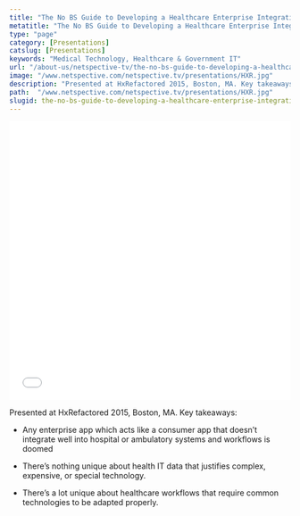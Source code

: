 ```yaml
---
title: "The No BS Guide to Developing a Healthcare Enterprise Integration Strategy"
metatitle: "The No BS Guide to Developing a Healthcare Enterprise Integration Strategy - Netspective"
type: "page"
category: [Presentations]
catslug: [Presentations]
keywords: "Medical Technology, Healthcare & Government IT"
url: "/about-us/netspective-tv/the-no-bs-guide-to-developing-a-healthcare-enterprise-integration-strategy/"
image: "/www.netspective.com/netspective.tv/presentations/HXR.jpg"
description: "Presented at HxRefactored 2015, Boston, MA. Key takeaways: * Any enterprise app which acts like a consumer app that doesn’t integrate well into hospital or ambulatory systems and workflows is doomed * There’s nothing unique about health IT data that justifies complex, expensive, or special technology. * There’s a lot unique about healthcare workflows that [&amp;hellip"
path:  "/www.netspective.com/netspective.tv/presentations/HXR.jpg"
slugid: the-no-bs-guide-to-developing-a-healthcare-enterprise-integration-strategy
---
```


<iframe src="//speakerdeck.com/player/3d8a215c529f4d428f0b9938faa74a0c" width="100%" height="500" frameborder="0" allowfullscreen="allowfullscreen"></iframe>

Presented at HxRefactored 2015, Boston, MA. Key takeaways:

* Any enterprise app which acts like a consumer app that doesn’t integrate well into hospital or ambulatory systems and workflows is doomed

* There’s nothing unique about health IT data that justifies complex, expensive, or special technology.

* There’s a lot unique about healthcare workflows that require common technologies to be adapted properly.

